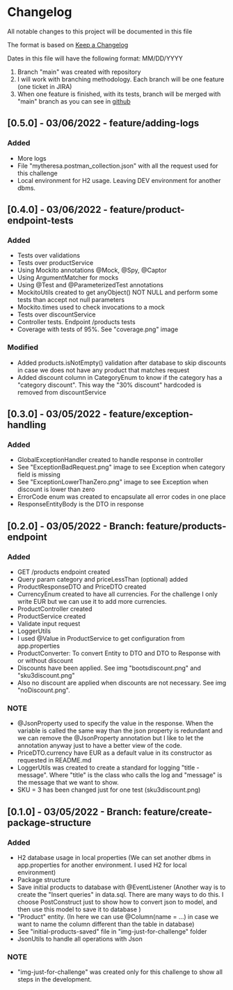 # Changelog

All notable changes to this project will be documented in this file

The format is based on [Keep a Changelog](https://keepachangelog.com/en/1.0.0/)

Dates in this file will have the following format: MM/DD/YYYY

1) Branch "main" was created with repository
2) I will work with branching methodology. Each branch will be one feature (one ticket in JIRA)
3) When one feature is finished, with its tests, branch will be merged with "main" branch as you can see in [github](https://github.com/aorizzuto/mytheresa)

## [0.5.0] - 03/06/2022 - feature/adding-logs
### Added
- More logs
- File "mytheresa.postman_collection.json" with all the request used for this challenge
- Local environment for H2 usage. Leaving DEV environment for another dbms.

## [0.4.0] - 03/06/2022 - feature/product-endpoint-tests
### Added
- Tests over validations
- Tests over productService
- Using Mockito annotations @Mock, @Spy, @Captor
- Using ArgumentMatcher for mocks
- Using @Test and @ParameterizedTest annotations
- MockitoUtils created to get anyObject() NOT NULL and perform some tests than accept not null parameters
- Mockito.times used to check invocations to a mock
- Tests over discountService
- Controller tests. Endpoint /products tests
- Coverage with tests of 95%. See "coverage.png" image

### Modified
- Added products.isNotEmpty() validation after database to skip discounts in case we does not have any product that matches request
- Added discount column in CategoryEnum to know if the category has a "category discount". This way the "30% discount" hardcoded is removed from discountService

## [0.3.0] - 03/05/2022 - feature/exception-handling
### Added
- GlobalExceptionHandler created to handle response in controller
- See "ExceptionBadRequest.png" image to see Exception when category field is missing
- See "ExceptionLowerThanZero.png" image to see Exception when discount is lower than zero
- ErrorCode enum was created to encapsulate all error codes in one place
- ResponseEntityBody is the DTO in response

## [0.2.0] - 03/05/2022 - Branch: feature/products-endpoint
### Added
- GET /products endpoint created
- Query param category and priceLessThan (optional) added
- ProductResponseDTO and PriceDTO created
- CurrencyEnum created to have all currencies. For the challenge I only write EUR but we can use it to add more currencies.
- ProductController created
- ProductService created
- Validate input request
- LoggerUtils
- I used @Value in ProductService to get configuration from app.properties
- ProductConverter: To convert Entity to DTO and DTO to Response with or without discount
- Discounts have been applied. See img "bootsdiscount.png" and "sku3discount.png"
- Also no discount are applied when discounts are not necessary. See img "noDiscount.png".

### NOTE
- @JsonProperty used to specify the value in the response. When the variable is called the same way than the json property is redundant and we can remove the @JsonProperty annotation but I like to let the annotation anyway just to have a better view of the code.
- PriceDTO.currency have EUR as a default value in its constructor as requested in README.md
- LoggerUtils was created to create a standard for logging "title - message". Where "title" is the class who calls the log and "message" is the message that we want to show.
- SKU = 3 has been changed just for one test (sku3discount.png)

## [0.1.0] - 03/05/2022 - Branch: feature/create-package-structure

### Added
- H2 database usage in local properties (We can set another dbms in app.properties for another environment. I used H2 for local environment)
- Package structure
- Save initial products to database with @EventListener (Another way is to create the "Insert queries" in data.sql. There are many ways to do this. I choose PostConstruct just to show how to convert json to model, and then use this model to save it to database )
- "Product" entity. (In here we can use @Column(name = ...) in case we want to name the column different than the table in database)
- See "initial-products-saved" file in "img-just-for-challenge" folder
- JsonUtils to handle all operations with Json

### NOTE
- "img-just-for-challenge" was created only for this challenge to show all steps in the development.


